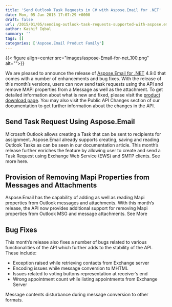 ```yaml
---
title: 'Send Outlook Task Requests in C# with Aspose.Email for .NET'
date: Mon, 05 Jan 2015 17:07:29 +0000
draft: false
url: /2015/01/05/sending-outlook-task-requests-supported-with-aspose.email-for-.net-4.9.0/
author: Kashif Iqbal
summary: ''
tags: []
categories: ['Aspose.Email Product Family']
---
```




{{< figure align=center src="images/aspose-Email-for-net_100.png" alt="">}}


We are pleased to announce the release of [Aspose.Email for .NET][1] 4.9.0 that comes with a number of enhancements and bug fixes. With the release of this month’s versions, users can now send task requests using the API and remove MAPI properties from a Message as well as the attachment. To get detailed information about what is new and fixed, please visit the [product download page][2]. You may also visit the Public API Changes section of our documentation to get further information about the changes in the API.

## Send Task Request Using Aspose.Email

Microsoft Outlook allows creating a Task that can be sent to recipients for assignment. Aspose.Email already supports creating, saving and reading Outlook Tasks as can be seen in our documentation article. This month’s release further enriches the feature by allowing user to create and send a Task Request using Exchange Web Service (EWS) and SMTP clients. See more here.

## Provision of Removing Mapi Properties from Messages and Attachments

Aspose.Email has the capability of adding as well as reading Mapi properties from Outlook messages and attachments. With this month’s release, the API now provides additional support for removing Mapi properties from Outlook MSG and message attachments. See More

## Bug Fixes

This month’s release also fixes a number of bugs related to various functionalities of the API which further adds to the stability of the API. These include:

*   Exception raised while retrieving contacts from Exchange server
*   Encoding issues while message conversion to MHTML
*   Issues related to voting buttons representation at receiver’s end
*   Wrong appointment count while listing appointments from Exchange Server

Message contents disturbance during message conversion to other formats.




[1]: https://products.aspose.com/email/net
[2]: https://downloads.aspose.com/email/net




